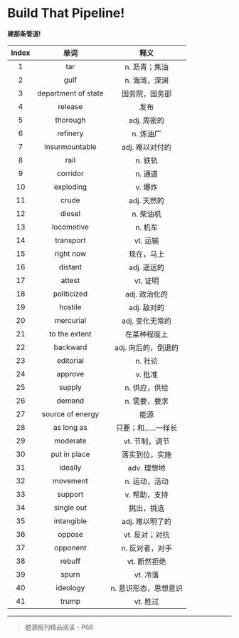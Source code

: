 # Build That Pipeline!

**建那条管道!**

| Index |        单词         |         释义          |
| :---: | :-----------------: | :-------------------: |
|   1   |         tar         |     n. 沥青；焦油     |
|   2   |        gulf         |     n. 海湾，深渊     |
|   3   | department of state |    国务院，国务部     |
|   4   |       release       |         发布          |
|   5   |      thorough       |      adj. 周密的      |
|   6   |      refinery       |       n. 炼油厂       |
|   7   |   insurmountable    |    adj. 难以对付的    |
|   8   |        rail         |        n. 铁轨        |
|   9   |      corridor       |        n. 通道        |
|  10   |      exploding      |        v. 爆炸        |
|  11   |        crude        |      adj. 天然的      |
|  12   |       diesel        |       n. 柴油机       |
|  13   |     locomotive      |        n. 机车        |
|  14   |      transport      |       vt. 运输        |
|  15   |      right now      |      现在，马上       |
|  16   |       distant       |      adj. 遥远的      |
|  17   |       attest        |       vt. 证明        |
|  18   |     politicized     |     adj. 政治化的     |
|  19   |       hostile       |      adj. 敌对的      |
|  20   |      mercurial      |    adj. 变化无常的    |
|  21   |    to the extent    |     在某种程度上      |
|  22   |      backward       |  adj. 向后的，倒退的  |
|  23   |      editorial      |        n. 社论        |
|  24   |       approve       |        v. 批准        |
|  25   |       supply        |     n. 供应，供给     |
|  26   |       demand        |     n. 需要，要求     |
|  27   |  source of energy   |         能源          |
|  28   |     as long as      | 只要；和......一样长  |
|  29   |      moderate       |    vt. 节制，调节     |
|  30   |    put in place     |    落实到位，实施     |
|  31   |       ideally       |      adv. 理想地      |
|  32   |      movement       |     n. 运动，活动     |
|  33   |       support       |     v. 帮助，支持     |
|  34   |     single out      |      挑出，挑选       |
|  35   |     intangible      |    adj. 难以明了的    |
|  36   |       oppose        |    vt. 反对；对抗     |
|  37   |      opponent       |    n. 反对者，对手    |
|  38   |       rebuff        |     vt. 断然拒绝      |
|  39   |        spurn        |       vt. 冷落        |
|  40   |      ideology       | n. 意识形态，思想意识 |
|  41   |        trump        |       vt. 胜过        |

------

> 题源报刊精品阅读 - P68